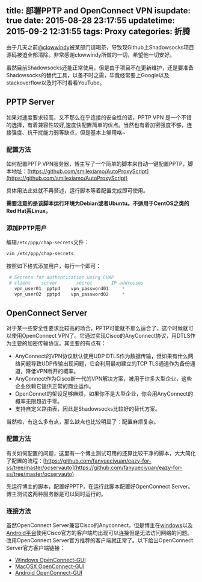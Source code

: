 title: 部署PPTP and OpenConnect VPN
isupdate: true
date: 2015-08-28 23:17:55
updatetime:  2015-09-2 12:31:55
tags: Proxy
categories: 折腾
---

由于几天之前[@clowwindy](https://github.com/clowwindy)被某部门请喝茶，导致现Github上Shadowsocks项目源码被迫全部清除。非常感谢clowwindy所做的一切，希望他一切安好。



虽然目前Shadowsocks还能正常使用，但是由于项目不在更新维护，还是要准备Shadowsocks的替代工具，以备不时之需，毕竟经常要上Google以及stackoverflow以及时不时看看YouTube。



## PPTP Server

如果对速度要求较高，又不那么在乎连接的安全性的话，PPTP VPN 是一个不错的选择，有着兼容性较好,速度快配置简单的优点。当然也有着加密强度不够，连接强度、抗干扰能力弱等缺点，但是基本上够用咯~

<!--more-->

### 配置方法

如何配置PPTP VPN服务器，博主写了一个简单的脚本来自动一键配置PPTP，脚本地址：[https://github.com/smilexiamo/AutoProxyScript](https://github.com/smilexiamo/AutoProxyScript)

具体用法此处就不再赘述，运行脚本等着配置完成即可使用。

**需要注意的是该脚本运行环境为Debian或者Ubuntu。不适用于CentOS之类的Red Hat系Linux。**

### 添加PPTP用户

编辑`/etc/ppp/chap-secrets`文件：
```bash
vim /etc/ppp/chap-secrets 
```
按照如下格式添加用户，每行一个即可：
```bash
 # Secrets for authentication using CHAP
 # client    server       secret       IP addresses
   vpn_user01  pptpd    vpn_password01     *
   vpn_user02  pptpd    vpn_password02     *

```

## OpenConnect Server

对于某一些安全性要求比较高的场合，PPTP可能就不那么适合了，这个时候就可以使用OpenConnect VPN了。它通过实现Cisco的AnyConnect协议，用DTLS作为主要的加密传输协议。其主要的有点有：

- AnyConnect的VPN协议默认使用UDP DTLS作为数据传输，但如果有什么网络问题导致UDP传输出现问题，它会利用最初建立的TCP TLS通道作为备份通道，降低VPN断开的概率。
- AnyConnect作为Cisco新一代的VPN解决方案，被用于许多大型企业，这些企业依赖它提供正常的商业运作。
- OpenConnet的架设足够麻烦，如果你不是大型企业，你会用AnyConnect的概率无限趋近于零。
- 支持自定义路由表，因此是Shadowsocks比较好的替代方案。

当然啦，有这么多有点，那么缺点也比较明显了：配置麻烦复杂。

### 配置方法

有关如何配置的问题，这里有一个博主测试可用的还算比较干净的脚本，大大简化了配置的流程：[https://github.com/fanyueciyuan/eazy-for-ss/tree/master/ocservauto](https://github.com/fanyueciyuan/eazy-for-ss/tree/master/ocservauto)

先运行博主的脚本，配置好PPTP，在运行此脚本配置好OpenConnect Server。博主测试这两种服务器是可以同时运行的。

### 连接方法
虽然OpenConnect Server兼容Cisco的Anyconnect，但是博主在[windows](https://software.cisco.com/download/navigator.html?mdfid=278875403&flowid=17001)以及[Android平台](https://play.google.com/store/apps/details?id=com.cisco.anyconnect.vpn.android.avf)使用Cisco官方的客户端均出现可以连接但是无法访问网络的问题。改用OpenConnect Server官方推荐的客户端就正常了。以下给出OpenConnect Server官方客户端链接：

- [Windows OpenConnect-GUI](https://github.com/openconnect/openconnect-gui/releases)
- [MacOSX OpenConnect-GUI](https://github.com/openconnect/openconnect-gui/wiki/MacOSX)
- [Android OpenConnect-GUI](https://play.google.com/store/apps/details?id=app.openconnect)
